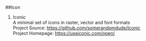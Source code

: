 ##Icon 

1. Iconic  
A minimal set of icons in raster, vector and font formats  
Project Source: https://github.com/somerandomdude/Iconic  
Project Homepage: https://useiconic.com/open/
 
 